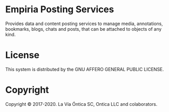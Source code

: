 ﻿# Empiria Posting Services

Provides data and content posting services to manage media, annotations, bookmarks, blogs, chats and posts, that can be attached to objects of any kind.

# License

This system is distributed by the GNU AFFERO GENERAL PUBLIC LICENSE.

# Copyright

Copyright © 2017-2020. La Vía Óntica SC, Ontica LLC and colaborators.
